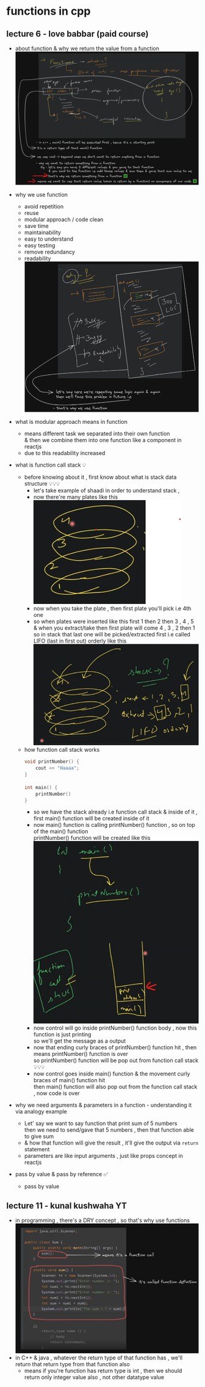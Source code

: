 # functions in cpp

## lecture 6 - love babbar (paid course)

- about function & why we return the value from a function
    ![functions & why we return the value from a function](../../notes-pics/14-lecture/love-babbar/lecture-14-0.png)

- why we use function 
    - avoid repetition
    - reuse
    - modular approach / code clean
    - save time
    - maintainability
    - easy to understand
    - easy testing
    - remove redundancy
    - readability
    ![why we use function](../../notes-pics/14-lecture/love-babbar/lecture-14-1.png)

- what is modular approach means in function
    - means different task we separated into their own function <br>
        & then we combine them into one function like a component in reactjs 
    - due to this readability increased

- what is function call stack 💡
    - before knowing about it , first know about what is stack data structure 💡💡💡
        - let's take example of shaadi in order to understand stack ,
        - now there're many plates like this  
            ![what is stack](../../notes-pics/14-lecture/love-babbar/lecture-14-2.png)
        - now when you take the plate , then first plate you'll pick i.e 4th one
        - so when plates were inserted like this first 1 then 2 then 3 , 4 , 5 <br>
            & when you extract/take then first plate will come 4 , 3 , 2 then 1 <br>
            so in stack that last one will be picked/extracted first i.e called LIFO (last in first out) orderly like this
            ![what is stack](../../notes-pics/14-lecture/love-babbar/lecture-14-3.png)
    - how function call stack works 
        ```cpp
        void printNumber() {
            cout << "Haaaa";
        }

        int main() {
            printNumber()
        }
        ```
        - so we have the stack already i.e function call stack & inside of it , first main() function will be created inside of it 
        - now main() function is calling printNumber() function , so on top of the main() function <br>
            printNumber() function will be created like this 
            ![what is stack](../../notes-pics/14-lecture/love-babbar/lecture-14-4.png)
        - now control will go inside printNumber() function body , now this function is just printing <br>
            so we'll get the message as a output 
        - now that ending curly braces of printNumber() function hit , then means printNumber() function is over <br>
            so printNumber() function will be pop out from function call stack 💡💡💡
        - now control goes inside main() function & the movement curly braces of main() function hit <br>
            then main() function will also pop out from the function call stack , now code is over

- why we need arguments & parameters in a function - understanding it via analogy example  
    - Let' say we want to say function that print sum of 5 numbers <br>
        then we need to send/gave that 5 numbers , then that function able to give sum 
    - & how that function will give the result , it'll give the output via `return` statement
    - parameters are like input arguments , just like props concept in reactjs

- pass by value & pass by reference ✅
    - pass by value
    

## lecture 11 - kunal kushwaha YT

- in programming , there's a DRY concept , so that's why use functions 
    ![functions](../../notes-pics/14-lecture/kunal-kushwaha/lecture-14-0.png)
- in C++ & java , whatever the return type of that function has , we'll return that return type from that function also
    - means if you're function has return type is int , then we should return only integer value also , not other datatype value 

